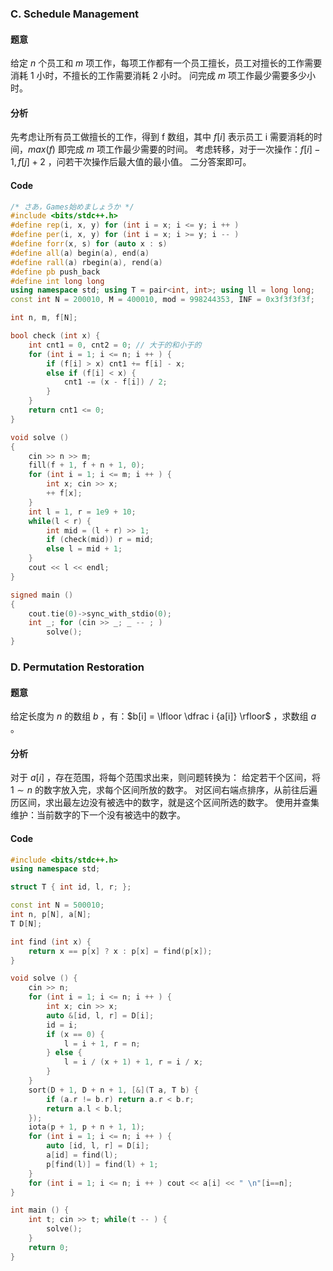 ### C. Schedule Management
#### 题意
给定 $n$ 个员工和 $m$ 项工作，每项工作都有一个员工擅长，员工对擅长的工作需要消耗 1 小时，不擅长的工作需要消耗 2 小时。
问完成 $m$ 项工作最少需要多少小时。
#### 分析
先考虑让所有员工做擅长的工作，得到 f 数组，其中 $f[i]$ 表示员工 i 需要消耗的时间，$max(f)$ 即完成 $m$ 项工作最少需要的时间。
考虑转移，对于一次操作：$f[i]-1, f[j]+2$ ，问若干次操作后最大值的最小值。
二分答案即可。
#### Code
```c++
/* さあ，Games始めましょうか */
#include <bits/stdc++.h>
#define rep(i, x, y) for (int i = x; i <= y; i ++ )
#define per(i, x, y) for (int i = x; i >= y; i -- )
#define forr(x, s) for (auto x : s)
#define all(a) begin(a), end(a)
#define rall(a) rbegin(a), rend(a)
#define pb push_back
#define int long long
using namespace std; using T = pair<int, int>; using ll = long long;
const int N = 200010, M = 400010, mod = 998244353, INF = 0x3f3f3f3f;

int n, m, f[N];

bool check (int x) {
    int cnt1 = 0, cnt2 = 0; // 大于的和小于的
    for (int i = 1; i <= n; i ++ ) {
        if (f[i] > x) cnt1 += f[i] - x;
        else if (f[i] < x) {
            cnt1 -= (x - f[i]) / 2;
        }
    }
    return cnt1 <= 0;
}

void solve ()
{
    cin >> n >> m;
    fill(f + 1, f + n + 1, 0);
    for (int i = 1; i <= m; i ++ ) {
        int x; cin >> x;
        ++ f[x];
    }
    int l = 1, r = 1e9 + 10;
    while(l < r) {
        int mid = (l + r) >> 1;
        if (check(mid)) r = mid;
        else l = mid + 1;
    }
    cout << l << endl;
}

signed main ()
{
    cout.tie(0)->sync_with_stdio(0);
    int _; for (cin >> _; _ -- ; )
        solve();
}
```

### D. Permutation Restoration
#### 题意
给定长度为 $n$ 的数组 $b$ ，有：$b[i] = \lfloor \dfrac i {a[i]} \rfloor$ ，求数组 $a$ 。
#### 分析
对于 $a[i]$ ，存在范围，将每个范围求出来，则问题转换为：
给定若干个区间，将 $1 \sim n$ 的数字放入完，求每个区间所放的数字。
对区间右端点排序，从前往后遍历区间，求出最左边没有被选中的数字，就是这个区间所选的数字。
使用并查集维护：当前数字的下一个没有被选中的数字。
#### Code
```c++
#include <bits/stdc++.h>
using namespace std;

struct T { int id, l, r; };

const int N = 500010;
int n, p[N], a[N];
T D[N];

int find (int x) {
    return x == p[x] ? x : p[x] = find(p[x]);
}

void solve () {
    cin >> n;
    for (int i = 1; i <= n; i ++ ) {
        int x; cin >> x;
        auto &[id, l, r] = D[i];
        id = i;
        if (x == 0) {
            l = i + 1, r = n;
        } else {
            l = i / (x + 1) + 1, r = i / x;
        }
    }
    sort(D + 1, D + n + 1, [&](T a, T b) {
        if (a.r != b.r) return a.r < b.r;
        return a.l < b.l;
    });
    iota(p + 1, p + n + 1, 1);
    for (int i = 1; i <= n; i ++ ) {
        auto [id, l, r] = D[i];
        a[id] = find(l);
        p[find(l)] = find(l) + 1;
    }
    for (int i = 1; i <= n; i ++ ) cout << a[i] << " \n"[i==n];
}

int main () {
    int t; cin >> t; while(t -- ) {
        solve();
    }
    return 0;
}
```